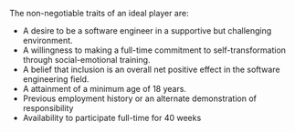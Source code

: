 

The non-negotiable traits of an ideal player are:
- A desire to be a software engineer in a supportive but challenging environment.
- A willingness to making a full-time commitment to self-transformation through social-emotional training.
- A belief that inclusion is an overall net positive effect in the software engineering field. 
- A attainment of a minimum age of 18 years.
- Previous employment history or an alternate demonstration of responsibility
- Availability to participate full-time for 40 weeks
